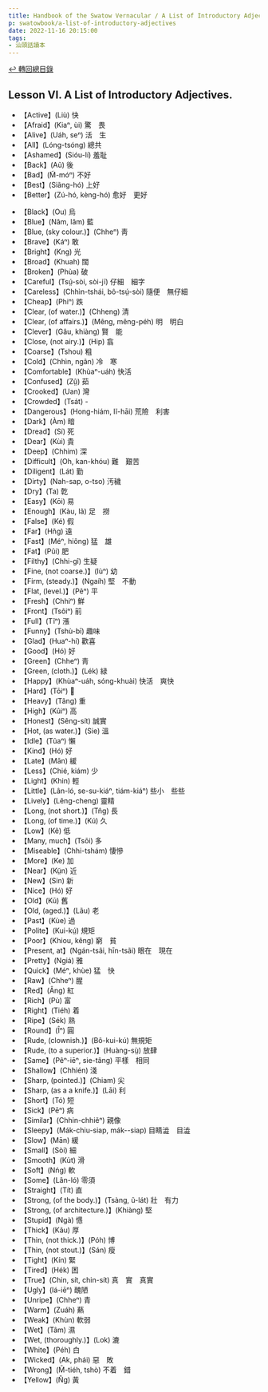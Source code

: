 ```yaml
---
title: Handbook of the Swatow Vernacular / A List of Introductory Adjectives (汕頭話讀本之初階形容詞列表)
p: swatowbook/a-list-of-introductory-adjectives
date: 2022-11-16 20:15:00
tags: 
- 汕頭話讀本
---
```


[↩️ 轉回總目錄](/swatowbook/main)

## Lesson VI. A List of Introductory Adjectives.

* 【Active】(Liù) 快
* 【Afraid】(Kiaⁿ, ùi) 驚　畏
* 【Alive】(Uáh, seⁿ) 活　生
* 【All】(Lóng-tsóng) 總共
* 【Ashamed】(Sióu-lí) 羞耻
* 【Back】(Aũ) 後
* 【Bad】(M̃-móⁿ) 不好
* 【Best】(Siãng-hó) 上好
* 【Better】(Zú-hó, kèng-hó) 愈好　更好
<!--more-->
* 【Black】(Ou) 烏
* 【Blue】(Nâm, lâm) 藍
* 【Blue, (sky colour.)】(Chheⁿ) 靑
* 【Brave】(Káⁿ) 敢
* 【Bright】(Kng) 光
* 【Broad】(Khuah) 闊
* 【Broken】(Phùa) 破
* 【Careful】(Tsṳ́-sòi, sòi-jī) 仔細　細字
* 【Careless】(Chhìn-tshái, bô-tsṳ́-sòi) 隨便　無仔細
* 【Cheap】(Phiⁿ) 跌
* 【Clear, (of water.)】(Chheng) 清
* 【Clear, (of affairs.)】(Mêng, mêng-péh) 明　明白
* 【Clever】(Gâu, khiàng) 賢　能
* 【Close, (not airy.)】(Hip) 翕
* 【Coarse】(Tshou) 粗
* 【Cold】(Chhìn, ngân) 冷　寒
* 【Comfortable】(Khùaⁿ-uáh) 快活
* 【Confused】(Zṳ̂) 茹
* 【Crooked】(Uan) 灣
* 【Crowded】(Tsát) -
* 【Dangerous】(Hong-hiám, lĩ-hāi) 荒險　利害
* 【Dark】(Àm) 暗
* 【Dread】(Sí) 死
* 【Dear】(Kùi) 貴
* 【Deep】(Chhim) 深
* 【Difficult】(Oh, kan-khóu) 難　艱苦
* 【Diligent】(Lát) 勤
* 【Dirty】(Nah-sap, o-tso) 汚穢
* 【Dry】(Ta) 亁
* 【Easy】(Kōi) 易
* 【Enough】(Kàu, lã) 足　撈
* 【False】(Ké) 假
* 【Far】(Hñg) 遠
* 【Fast】(Méⁿ, hiông) 猛　雄
* 【Fat】(Pûi) 肥
* 【Filthy】(Chhi-gî) 生疑
* 【Fine, (not coarse.)】(Iùⁿ) 幼
* 【Firm, (steady.)】(Ngaíh) 堅　不動
* 【Flat, (level.)】(Pêⁿ) 平
* 【Fresh】(Chhiⁿ) 鮮
* 【Front】(Tsôiⁿ) 前
* 【Full】(Tĩⁿ) 漲
* 【Funny】(Tshù-bī) 趣味
* 【Glad】(Huaⁿ-hí) 歡喜
* 【Good】(Hó) 好
* 【Green】(Chheⁿ) 靑
* 【Green, (cloth.)】(Lék) 緑
* 【Happy】(Khùaⁿ-uáh, sóng-khuài) 快活　爽快
* 【Hard】(Tōiⁿ) 𠕆
* 【Heavy】(Tãng) 重
* 【High】(Kûiⁿ) 高
* 【Honest】(Sêng-sít) 誠實
* 【Hot, (as water.)】(Sie) 溫
* 【Idle】(Tũaⁿ) 懶
* 【Kind】(Hó) 好
* 【Late】(Mān) 緩
* 【Less】(Chié, kiám) 少
* 【Light】(Khin) 輕
* 【Little】(Lân-ló, se-su-kiáⁿ, tiám-kiáⁿ) 些小　些些
* 【Lively】(Lêng-cheng) 靈精
* 【Long, (not short.)】(Tn̂g) 長
* 【Long, (of time.)】(Kú) 久
* 【Low】(Kẽ) 低
* 【Many, much】(Tsōi) 多
* 【Miseable】(Chhi-tshám) 悽慘
* 【More】(Ke) 加
* 【Near】(Kṳ̃n) 近
* 【New】(Sin) 新
* 【Nice】(Hó) 好
* 【Old】(Kū) 舊
* 【Old, (aged.)】(Lãu) 老
* 【Past】(Kùe) 過
* 【Polite】(Kui-kṳ́) 規矩
* 【Poor】(Khiou, kêng) 窮　貧
* 【Present, at】(Ngán-tsãi, hīn-tsãi) 眼在　現在
* 【Pretty】(Ngiá) 雅
* 【Quick】(Méⁿ, khùe) 猛　快
* 【Raw】(Chheⁿ) 腥
* 【Red】(Âng) 紅
* 【Rich】(Pù) 富
* 【Right】(Tiéh) 着
* 【Ripe】(Sék) 熟
* 【Round】(Îⁿ) 圓
* 【Rude, (clownish.)】(Bô-kui-kú) 無規矩
* 【Rude, (to a superior.)】(Huàng-sṳ̀) 放肆
* 【Same】(Pêⁿ-iēⁿ, sie-tâng) 平樣　相同
* 【Shallow】(Chhién) 淺
* 【Sharp, (pointed.)】(Chiam) 尖
* 【Sharp, (as a a knife.)】(Lāi) 利
* 【Short】(Tó) 短
* 【Sick】(Pēⁿ) 病
* 【Similar】(Chhin-chhiẽⁿ) 親像
* 【Sleepy】(Mák-chiu-siap, mák--siap) 目睛澁　目澁
* 【Slow】(Mān) 緩
* 【Small】(Sòi) 細
* 【Smooth】(Ku̍t) 滑
* 【Soft】(Nńg) 軟
* 【Some】(Lân-ló) 零須
* 【Straight】(Tít) 直
* 【Strong, (of the body.)】(Tsàng, ũ-lát) 壯　有力
* 【Strong, (of architecture.)】(Khiàng) 堅
* 【Stupid】(Ngà) 㦙
* 【Thick】(Kãu) 厚
* 【Thin, (not thick.)】(Póh) 博
* 【Thin, (not stout.)】(Sán) 瘦
* 【Tight】(Kín) 緊
* 【Tired】(Hék) 困
* 【True】(Chin, sít, chin-sít) 真　實　真實
* 【Ugly】(Iá-iēⁿ) 醜陋
* 【Unripe】(Chheⁿ) 青
* 【Warm】(Zuáh) 爇
* 【Weak】(Khùn) 軟弱
* 【Wet】(Tâm) 濕
* 【Wet, (thoroughly.)】(Lok) 漉
* 【White】(Péh) 白
* 【Wicked】(Ak, phái) 惡　敗
* 【Wrong】(M̄-tiéh, tshò) 不着　錯
* 【Yellow】(N̂g) 黃
